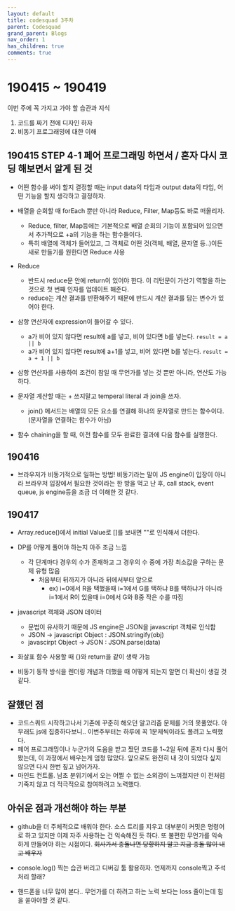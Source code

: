 ```yaml
---
layout: default
title: codesquad 3주차
parent: Codesquad
grand_parent: Blogs
nav_order: 1
has_children: true
comments: true
---
```


# 190415 ~ 190419

이번 주에 꼭 가지고 가야 할 습관과 지식

1. 코드를 짜기 전에 디자인 하자
2. 비동기 프로그래밍에 대한 이해

## 190415 STEP 4-1 페어 프로그래밍 하면서 / 혼자 다시 코딩 해보면서 알게 된 것

- 어떤 함수를 써야 할지 결정할 때는 input data의 타입과 output data의 타입, 어떤 기능을 할지 생각하고 결정하자.

- 배열을 순회할 때 forEach 뿐만 아니라 Reduce, Filter, Map등도 바로 떠올리자.
  - Reduce, filter, Map등에는 기본적으로 배열 순회의 기능이 포함되어 있으면서 추가적으로 +a의 기능을 하는 함수들이다.
  - 특히 배열에 객체가 들어있고, 그 객체로 어떤 것(객체, 배열, 문자열 등..)이든 새로 만들기를 원한다면 Reduce 사용
- Reduce
  - 반드시 reduce문 안에 return이 있어야 한다. 이 리턴문이 가산기 역할을 하는 것으로 첫 번째 인자를 업데이트 해준다.
  - reduce는 계산 결과를 반환해주기 때문에 반드시 계산 결과를 담는 변수가 있어야 한다.
- 삼항 연산자에 expression이 들어갈 수 있다.
  - a가 비어 있지 않다면 result에 a를 넣고, 비어 있다면 b를 넣는다. `result = a || b`
  - a가 비어 있지 않다면 result에 a+1를 넣고, 비어 있다면 b를 넣는다. `result = a + 1 || b`
- 삼항 연산자를 사용하여 조건이 참일 때 무언가를 넣는 것 뿐만 아니라, 연산도 가능하다.
- 문자열 계산할 때는 + 쓰지말고 temperal literal 과 join을 쓰자.
  - join() 메서드는 배열의 모든 요소를 연결해 하나의 문자열로 만드는 함수이다. (문자열을 연결하는 함수가 아님)
- 함수 chaining을 할 때, 이전 함수를 모두 완료한 결과에 다음 함수를 실행한다.

## 190416

- 브라우저가 비동기적으로 일하는 방법! 비동기라는 말이 JS engine이 입장이 아니라 브라우저 입장에서 필요한 것이라는 한 방을 먹고 난 후, call stack, event queue, js engine등을 조금 더 이해한 것 같다.

## 190417

- Array.reduce()에서 initial Value로 []를 보내면 ""로 인식해서 더한다.
- DP를 어떻게 풀어야 하는지 아주 조금 느낌

  - 각 단계마다 경우의 수가 존재하고 그 경우의 수 중에 가장 최소값을 구하는 문제 유형 많음
    - 처음부터 뒤까지가 아니라 뒤에서부터 앞으로
      - ex) i=0에서 R을 택했을때 i=1에서 G를 택하냐 B를 택하냐가 아니라 i=1에서 R이 있을때 i=0에서 G와 B중 작은 수를 따짐

- javascript 객체와 JSON 데이터

  - 문법이 유사하기 때문에 JS engine은 JSON을 javascript 객체로 인식함
  - JSON -> javascript Object : JSON.stringify(obj)
  - javascirpt Object -> JSON : JSON.parse(data)

- 화살표 함수 사용할 때 {}와 return을 같이 생략 가능
- 비동기 동작 방식을 렌더링 개념과 더했을 때 어떻게 되는지 알면 더 확신이 생길 것 같다.

## 잘했던 점

- 코드스쿼드 시작하고나서 기존에 꾸준히 해오던 알고리즘 문제를 거의 못풀었다. 아무래도 js에 집중하다보니.. 이번주부터는 하루에 꼭 1문제씩이라도 풀려고 노력했다.
- 페어 프로그래밍이나 누군가의 도움을 받고 짰던 코드를 1~2일 뒤에 혼자 다시 풀어봤는데, 이 과정에서 배우는게 엄청 많았다. 앞으로도 완전히 내 것이 되었다 싶지 않으면 다시 한번 짚고 넘어가자.
- 마인드 컨트롤. 남초 분위기에서 오는 어쩔 수 없는 소외감이 느껴졌지만 이 전처럼 기죽지 않고 더 적극적으로 참여하려고 노력했다.

## 아쉬운 점과 개선해야 하는 부분

- github을 더 주체적으로 배워야 한다. 소스 트리를 지우고 대부분이 커밋은 명령어로 하고 있지만 이제 자주 사용하는 건 익숙해진 듯 하다. 또 불편한 무언가를 익숙하게 만들어야 하는 시점이다. ~~회사가서 충돌나면 당황하지 말고 지금 충돌 많이 내고 배우자~~

- console.log() 찍는 습관 버리고 디버깅 툴 활용하자. 언제까지 console찍고 주석처리 할래?

- 핸드폰을 너무 많이 본다.. 무언가를 더 하려고 하는 노력 보다는 loss 줄이는데 힘을 쏟아야할 것 같다.
